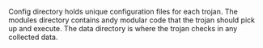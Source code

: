 Config directory holds unique configuration files for each trojan.
The modules directory contains andy modular code that the trojan should pick up and execute. 
The data directory is where the trojan checks in any collected data.
